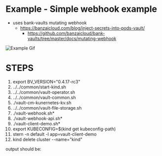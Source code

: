 # Example - Simple webhook example 

* uses bank-vaults mutating webhook
  * https://banzaicloud.com/blog/inject-secrets-into-pods-vault/
	* https://github.com/banzaicloud/bank-vaults/tree/master/docs/mutating-webhook

![Example Gif](https://banzaicloud.com/img/blog/admission-webhooks/vault-mutating-webhook.gif)

# STEPS

1. export BV_VERSION="0.4.17-rc3"
1. ../../common/start-kind.sh
1. ../../common/vault-operator.sh
1. ../../common/vault-common.sh
1. ./vault-cm-kunernetes-kv.sh
1. ../../common/vault-file-storage.sh
1. ./vault-webhook.sh*
1. ./vault-webhook-api.sh*
1. ./vault-client-demo.sh*
1. export KUBECONFIG=$(kind get kubeconfig-path)
1. stern -n default -l app=vault-client-demo
1. kind delete cluster --name="kind"

output should be:
```

```
